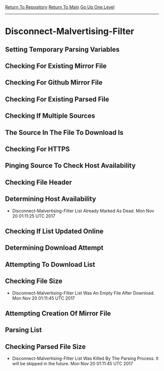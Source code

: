 [Return To Repository](https://github.com/deathbybandaid/piholeparser/)
[Return To Main](https://github.com/deathbybandaid/piholeparser/blob/master/RecentRunLogs/Mainlog.md)
[Go Up One Level](https://github.com/deathbybandaid/piholeparser/blob/master/RecentRunLogs/TopLevelScripts/30-Processing-Blacklists.md)
____________________________________
# Disconnect-Malvertising-Filter
## Setting Temporary Parsing Variables
## Checking For Existing Mirror File
## Checking For Github Mirror File
## Checking For Existing Parsed File
## Checking If Multiple Sources
## The Source In The File To Download Is
## Checking For HTTPS
## Pinging Source To Check Host Availability
## Checking File Header
## Determining Host Availability
* Disconnect-Malvertising-Filter List Already Marked As Dead. Mon Nov 20 01:11:25 UTC 2017
## Checking If List Updated Online
## Determining Download Attempt
## Attempting To Download List
## Checking File Size
* Disconnect-Malvertising-Filter List Was An Empty File After Download. Mon Nov 20 01:11:45 UTC 2017
## Attempting Creation Of Mirror File
## Parsing List
## Checking Parsed File Size
* Disconnect-Malvertising-Filter List Was Killed By The Parsing Process. It will be skipped in the future. Mon Nov 20 01:11:45 UTC 2017
